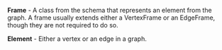 **Frame** - A class from the schema that represents an element from the graph. A frame usually extends either a VertexFrame or an EdgeFrame, though they are not required to do so.

**Element** - Either a vertex or an edge in a graph.
